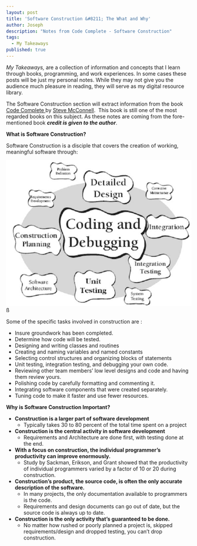 ```yaml
---
layout: post
title: 'Software Construction &#8211; The What and Why'
author: Joseph
description: "Notes from Code Complete - Software Construction"
tags:
  - My Takeaways
published: true
---
```

*My Takeaways,* are a collection of information and concepts that I learn through books, programming, and work experiences. In some cases these posts will be just my personal notes. While they may not give you the audience much pleasure in reading, they will serve as my digital resource library.

The Software Construction section will extract information from the book <a href="http://www.amazon.com/Code-Complete-Practical-Handbook-Construction/dp/0735619670/ref=sr_1_2?s=books&ie=UTF8&qid=1404135814&sr=1-2&keywords=software+construction" target="_blank">Code Complete </a>by <a href="http://www.amazon.com/Steve-McConnell/e/B000APETRK/ref=ntt_athr_dp_pel_1" target="_blank">Steve McConnell</a>.  This book is still one of the most regarded books on this subject. As these notes are coming from the fore-mentioned book ***credit is given to the author***.

**What is Software Construction?**

Software Construction is a disciple that covers the creation of working, meaningful software through:<!--more-->

![Software Construction](/../../../../assets/img/posts_imgs/graphics1.jpg)ß

Some of the specific tasks involved in construction are :

  * Insure groundwork has been completed.
  * Determine how code will be tested.
  * Designing and writing classes and routines
  * Creating and naming variables and named constants
  * Selecting control structures and organizing blocks of statements
  * Unit testing, integration testing, and debugging your own code.
  * Reviewing other team members’ low level designs and code and having them review yours.
  * Polishing code by carefully formatting and commenting it.
  * Integrating software components that were created separately.
  * Tuning code to make it faster and use fewer resources.

**Why is Software Construction Important?**

  * **Construction is a larger part of software development**
      * Typically takes 30 to 80 percent of the total time spent on a project
  * **Construction is the central activity in software development**
      * Requirements and Architecture are done first, with testing done at the end.
  * **With a focus on construction, the individual programmer’s productivity can improve enormously.**
      * Study by Sackman, Erikson, and Grant showed that the productivity of individual programmers varied by a factor of 10 or 20 during construction.
  * **Construction’s product, the source code, is often the only accurate description of the software.**
      * In many projects, the only documentation available to programmers is the code.
      * Requirements and design documents can go out of date, but the source code is always up to date.
  * **Construction is the only activity that’s guaranteed to be done.**
      * No matter how rushed or poorly planned a project is, skipped requirements/design and dropped testing, you can’t drop construction.

&nbsp;
